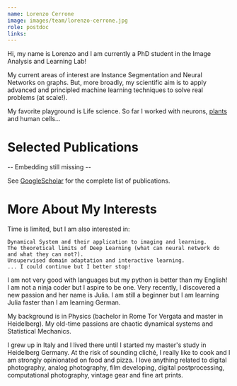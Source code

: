 ```yaml
---
name: Lorenzo Cerrone
image: images/team/lorenzo-cerrone.jpg
role: postdoc
links:
---
```


Hi, my name is Lorenzo and I am currently a PhD student in the Image Analysis and Learning Lab!

My current areas of interest are Instance Segmentation and Neural Networks on graphs.
But, more broadly, my scientific aim is to apply advanced and principled machine learning techniques to solve real problems (at scale!).

My favorite playground is Life science. So far I worked with neurons, [plants](https://www.plantmorphodynamics.com/) and human cells... 

# Selected Publications
-- Embedding still missing --


See [GoogleScholar](https://scholar.google.com/citations?user=0eIrB2EAAAAJ&hl=en&oi=ao) for the complete list of publications. 

# More About My Interests

Time is limited, but I am also interested in:

    Dynamical System and their application to imaging and learning.
    The theoretical limits of Deep Learning (what can neural network do and what they can not?).
    Unsupervised domain adaptation and interactive learning.
    ... I could continue but I better stop!

I am not very good with languages but my python is better than my English! I am not a ninja coder but I aspire to be one.
Very recently, I discovered a new passion and her name is Julia. I am still a beginner but I am learning Julia faster than I am learning German.

My background is in Physics (bachelor in Rome Tor Vergata and master in Heidelberg). My old-time passions are chaotic dynamical systems and Statistical Mechanics.

I grew up in Italy and I lived there until I started my master's study in Heidelberg Germany.
At the risk of sounding cliché, I really like to cook and I am strongly opinionated on food and pizza.
I love anything related to digital photography, analog photography, film developing, digital postprocessing, computational photography, vintage gear and fine art prints. 
